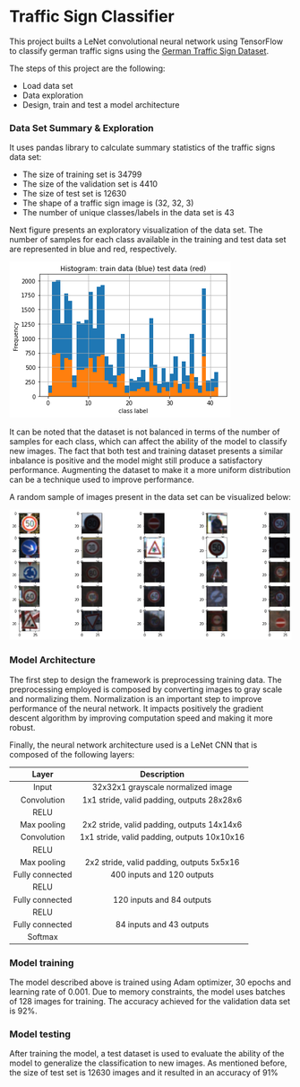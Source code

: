 # Traffic Sign Classifier

This project builts a LeNet convolutional neural network using TensorFlow to classify german traffic signs using the [German Traffic Sign Dataset](http://benchmark.ini.rub.de/?section=gtsrb&subsection=dataset).

The steps of this project are the following:
* Load data set
* Data exploration
* Design, train and test a model architecture


### Data Set Summary & Exploration

It uses pandas library to calculate summary statistics of the traffic signs data set:

* The size of training set is 34799
* The size of the validation set is 4410
* The size of test set is 12630
* The shape of a traffic sign image is (32, 32, 3)
* The number of unique classes/labels in the data set is 43

Next figure presents an exploratory visualization of the data set. The number of samples for each class available in the training and test data set are represented in blue and red, respectively.

![](./readme_images/histogram.png)

It can be noted that the dataset is not balanced in terms of the number of samples for each class, which can affect the ability of the model to classify new images.
The fact that both test and training dataset presents a similar inbalance is positive and the model might still produce a satisfactory performance.
Augmenting the dataset to make it a more uniform distribution can be a technique used to improve performance.

A random sample of images present in the data set can be visualized below:

![](readme_images/random_sample.png)

### Model Architecture

The first step to design the framework is preprocessing training data. The preprocessing employed is composed by converting images to gray scale and normalizing them.
Normalization is an important step to improve performance of the neural network. It impacts positively the gradient descent algorithm by improving computation speed and making it more robust.

Finally, the neural network architecture used is a LeNet CNN that is composed of the following layers:


| Layer         		|     Description	        					| 
|:---------------------:|:---------------------------------------------:| 
| Input         		| 32x32x1 grayscale normalized image   			| 
| Convolution       	| 1x1 stride, valid padding, outputs 28x28x6 	|
| RELU					|												|
| Max pooling	      	| 2x2 stride, valid padding, outputs 14x14x6	|
| Convolution       	| 1x1 stride, valid padding, outputs 10x10x16 	|
| RELU					|												|
| Max pooling	      	| 2x2 stride, valid padding, outputs 5x5x16		|
| Fully connected	    | 400 inputs and 120 outputs					|
| RELU					|           									|
| Fully connected	    | 120 inputs and 84 outputs						|
| RELU					|           									|
| Fully connected	    | 84 inputs and 43 outputs						|
| Softmax				| 			   									|

### Model training

The model described above is trained using Adam optimizer, 30 epochs and learning rate of 0.001.
Due to memory constraints, the model uses batches of 128 images for training.
The accuracy achieved for the validation data set is 92%.

### Model testing

After training the model, a test dataset is used to evaluate the ability of the model to generalize the classification to new images.
As mentioned before, the size of test set is 12630 images and it resulted in an accuracy of 91%
 
